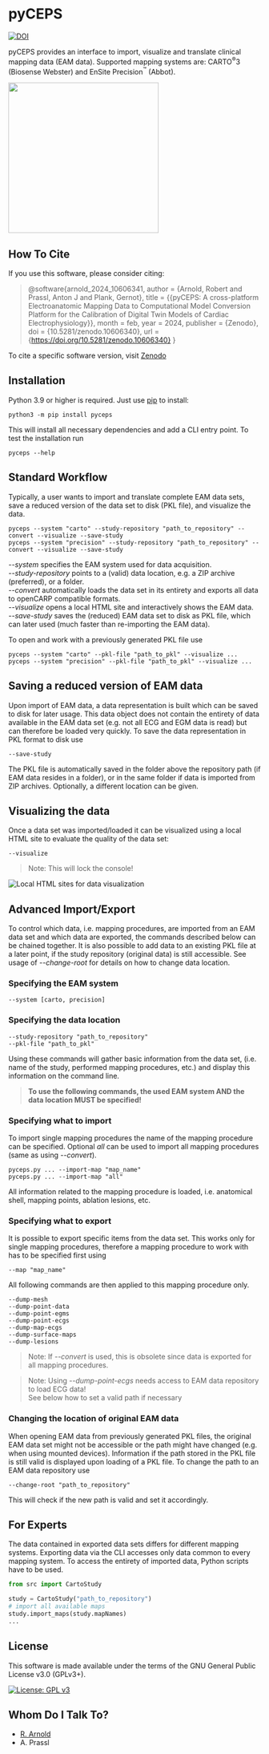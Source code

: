 # pyCEPS

[![DOI](https://zenodo.org/badge/747193272.svg)](https://zenodo.org/doi/10.5281/zenodo.10606340)

pyCEPS provides an interface to import, visualize and translate clinical
mapping data (EAM data).
Supported mapping systems are: CARTO<sup>&reg;</sup>3 (Biosense Webster) and
EnSite Precision<sup>&trade;</sup> (Abbot).

<img src="https://github.com/medunigraz/pyCEPS/blob/main/pyCEPS.png?raw=true" width="300" height="300">

## How To Cite

If you use this software, please consider citing:
> @software{arnold_2024_10606341,
  author       = {Arnold, Robert and
                  Prassl, Anton J and
                  Plank, Gernot},
  title        = {{pyCEPS: A cross-platform Electroanatomic Mapping 
                   Data to Computational Model Conversion Platform
                   for the Calibration of Digital Twin Models of
                   Cardiac Electrophysiology}},
  month        = feb,
  year         = 2024,
  publisher    = {Zenodo},
  doi          = {10.5281/zenodo.10606340},
  url          = {https://doi.org/10.5281/zenodo.10606340}
}

To cite a specific software version, visit [Zenodo](https://zenodo.org/doi/10.5281/zenodo.10606340)

## Installation

Python 3.9 or higher is required. Just use [pip](https://pip.pypa.io) to install:

```shell
python3 -m pip install pyceps
```

This will install all necessary dependencies and add a CLI entry point.
To test the installation run

```shell
pyceps --help
```

## Standard Workflow
Typically, a user wants to import and translate complete EAM data sets, save
a reduced version of the data set to disk (PKL file), and visualize the data.
```shell
pyceps --system "carto" --study-repository "path_to_repository" --convert --visualize --save-study
pyceps --system "precision" --study-repository "path_to_repository" --convert --visualize --save-study
```
*--system* specifies the EAM system used for data acquisition.<br>
*--study-repository* points to a (valid) data location, e.g. a ZIP archive
(preferred), or a folder.<br>
*--convert* automatically loads the data set in its entirety and exports all
data to openCARP compatible formats.<br>
*--visualize* opens a local HTML site and interactively shows the EAM data.<br>
*--save-study* saves the (reduced) EAM data set to disk as PKL file, which can
later used (much faster than re-importing the EAM data).

To open and work with a previously generated PKL file use
```shell
pyceps --system "carto" --pkl-file "path_to_pkl" --visualize ...
pyceps --system "precision" --pkl-file "path_to_pkl" --visualize ...
```

## Saving a reduced version of EAM data
Upon import of EAM data, a data representation is built which can be saved to
disk for later usage.
This data object does not contain the entirety of data available in the EAM
data set (e.g. not all ECG and EGM data is read) but can therefore be loaded
very quickly.
To save the data representation in PKL format to disk use
```shell
--save-study
```
The PKL file is automatically saved in the folder above the repository path
(if EAM data resides in a folder), or in the same folder if data is imported
from ZIP archives.
Optionally, a different location can be given.

## Visualizing the data
Once a data set was imported/loaded it can be visualized using a local HTML
site to evaluate the quality of the data set:
```shell
--visualize
```
> Note: This will lock the console!

![Local HTML sites for data visualization](https://github.com/medunigraz/pyCEPS/blob/main/dash_interface.jpeg?raw=true "Data Visualization")

## Advanced Import/Export
To control which data, i.e. mapping procedures, are imported from an EAM data
set and which data are exported, the commands described below can be chained
together.
It is also possible to add data to an existing PKL file at a later point,
if the study repository (original data) is still accessible. See usage of
*--change-root* for details on how to change data location.

### Specifying the EAM system
```shell
--system [carto, precision]
```

### Specifying the data location
```shell
--study-repository "path_to_repository"
--pkl-file "path_to_pkl"
```
Using these commands will gather basic information from the data set,
(i.e. name of the study, performed mapping procedures, etc.) and display this
information on the command line.

> **To use the following commands, the used EAM system AND the data location
> MUST be specified!**

### Specifying what to import
To import single mapping procedures the name of the mapping procedure can be
specified. Optional *all* can be used to import all mapping procedures (same as
using *--convert*). 
```shell
pyceps.py ... --import-map "map_name"
pyceps.py ... --import-map "all"
```
All information related to the mapping procedure is loaded, i.e.
anatomical shell, mapping points, ablation lesions, etc.

### Specifying what to export
It is possible to export specific items from the data set.
This works only for single mapping procedures, therefore a mapping procedure
to work with has to be specified first using
```shell
--map "map_name"
```
All following commands are then applied to this mapping procedure only.

```shell
--dump-mesh
--dump-point-data
--dump-point-egms
--dump-point-ecgs
--dump-map-ecgs
--dump-surface-maps
--dump-lesions
```

> Note: If *--convert* is used, this is obsolete since data is exported for all
> mapping procedures.

> Note: Using *--dump-point-ecgs* needs access to EAM data repository to load
> ECG data!<br>
> See below how to set a valid path if necessary

### Changing the location of original EAM data
When opening EAM data from previously generated PKL files, the original EAM
data set might not be accessible or the path might have changed (e.g. when
using mounted devices).
Information if the path stored in the PKL file is still valid is displayed upon
loading of a PKL file.
To change the path to an EAM data repository use
```shell
--change-root "path_to_repository"
```
This will check if the new path is valid and set it accordingly.

## For Experts

The data contained in exported data sets differs for different mapping systems.
Exporting data via the CLI accesses only data common to every mapping system.
To access the entirety of imported data, Python scripts have to be used.

```python
from src import CartoStudy

study = CartoStudy("path_to_repository")
# import all available maps
study.import_maps(study.mapNames)
...
```

## License

This software is made available under the terms of the
GNU General Public License v3.0 (GPLv3+).

[![License: GPL v3](https://img.shields.io/badge/License-GPLv3-blue.svg)](https://www.gnu.org/licenses/gpl-3.0)

## Whom Do I Talk To?

* [R. Arnold](mailto:robert.arnold@medunigraz.at?subject=pyceps)
* A. Prassl